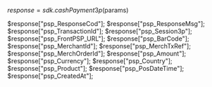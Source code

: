 $response = sdk.cashPayment3p($params)

$response["psp_ResponseCod"];
$response["psp_ResponseMsg"];
$response["psp_TransactionId"];
$response["psp_Session3p"];
$response["psp_FrontPSP_URL"];
$response["psp_BarCode"];
$response["psp_MerchantId"];
$response["psp_MerchTxRef"];
$response["psp_MerchOrderId"];
$response["psp_Amount"];
$response["psp_Currency"];
$response["psp_Country"];
$response["psp_Product"];
$response["psp_PosDateTime"];
$response["psp_CreatedAt"];
